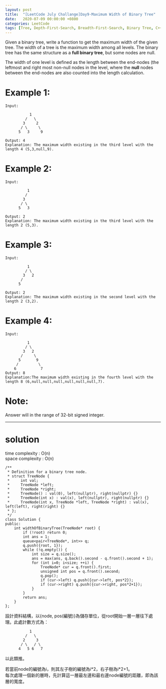 ```yaml
---
layout: post
title:  "[LeetCode July Challange]Day9-Maximum Width of Binary Tree"
date:   2020-07-09 00:00:00 +0800
categories: LeetCode
tags: [Tree, Depth-First-Search, Breadth-First-Search, Binary Tree, C++]
---
```

Given a binary tree, write a function to get the maximum width of the given tree. The width of a tree is the maximum width among all levels. The binary tree has the same structure as a **full binary tree**, but some nodes are null.  

The width of one level is defined as the length between the end-nodes (the leftmost and right most non-null nodes in the level, where the **null** nodes between the end-nodes are also counted into the length calculation.  

# Example 1:  
	Input: 

	           1
	         /   \
	        3     2
	       / \     \  
	      5   3     9 

	Output: 4
	Explanation: The maximum width existing in the third level with the length 4 (5,3,null,9).

# Example 2:  
	Input: 

	          1
	         /  
	        3    
	       / \       
	      5   3     

	Output: 2
	Explanation: The maximum width existing in the third level with the length 2 (5,3).

# Example 3:  
	Input: 

	          1
	         / \
	        3   2 
	       /        
	      5      

	Output: 2
	Explanation: The maximum width existing in the second level with the length 2 (3,2).

# Example 4:  
	Input: 

	          1
	         / \
	        3   2
	       /     \  
	      5       9 
	     /         \
	    6           7
	Output: 8
	Explanation:The maximum width existing in the fourth level with the length 8 (6,null,null,null,null,null,null,7).

# Note:  
Answer will in the range of 32-bit signed integer.  

______________________  

# solution
time complexity : O(n)  
space complexity : O(n)  

	/**
	 * Definition for a binary tree node.
	 * struct TreeNode {
	 *     int val;
	 *     TreeNode *left;
	 *     TreeNode *right;
	 *     TreeNode() : val(0), left(nullptr), right(nullptr) {}
	 *     TreeNode(int x) : val(x), left(nullptr), right(nullptr) {}
	 *     TreeNode(int x, TreeNode *left, TreeNode *right) : val(x), left(left), right(right) {}
	 * };
	 */
	class Solution {
	public:
	    int widthOfBinaryTree(TreeNode* root) {
	        if (!root) return 0;
	        int ans = 1;
	        queue<pair<TreeNode*, int>> q;
	        q.push({root, 1});
	        while (!q.empty()) {
	            int size = q.size();
	            ans = max(ans, q.back().second - q.front().second + 1);
	            for (int i=0; i<size; ++i) {
	                TreeNode* cur = q.front().first;
	                unsigned int pos = q.front().second;
	                q.pop();
	                if (cur->left) q.push({cur->left, pos*2});
	                if (cur->right) q.push({cur->right, pos*2+1});
	            }
	        }
	        return ans;
	    }
	};

設計資料結構，以{node, pos(編號)}為儲存單位，從root開始一層一層往下處理。此處計數方式為：  

	           1
	         /   \
	        2     3
	       / \   / \  
	      4   5 6   7

以此類推。  

若當前node的編號為i，則其左子樹的編號為i\*2，右子樹為i\*2+1。  
每次處理一個新的層時，先計算這一層最左邊和最右邊node編號的距離，即為該層的寬度。  
